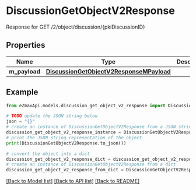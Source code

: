 # DiscussionGetObjectV2Response

Response for GET /2/object/discussion/{pkiDiscussionID}

## Properties

Name | Type | Description | Notes
------------ | ------------- | ------------- | -------------
**m_payload** | [**DiscussionGetObjectV2ResponseMPayload**](DiscussionGetObjectV2ResponseMPayload.md) |  | 

## Example

```python
from eZmaxApi.models.discussion_get_object_v2_response import DiscussionGetObjectV2Response

# TODO update the JSON string below
json = "{}"
# create an instance of DiscussionGetObjectV2Response from a JSON string
discussion_get_object_v2_response_instance = DiscussionGetObjectV2Response.from_json(json)
# print the JSON string representation of the object
print(DiscussionGetObjectV2Response.to_json())

# convert the object into a dict
discussion_get_object_v2_response_dict = discussion_get_object_v2_response_instance.to_dict()
# create an instance of DiscussionGetObjectV2Response from a dict
discussion_get_object_v2_response_from_dict = DiscussionGetObjectV2Response.from_dict(discussion_get_object_v2_response_dict)
```
[[Back to Model list]](../README.md#documentation-for-models) [[Back to API list]](../README.md#documentation-for-api-endpoints) [[Back to README]](../README.md)


